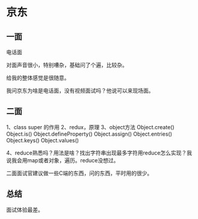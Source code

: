 # 京东

## 一面
电话面

对面声音很小，特别嘈杂，基础问了个遍，比较杂。

给我的整体感觉是很随意。

我问京东为啥是电话面，没有视频面试吗？他说可以来现场面。

## 二面
1、class super 的作用
2、redux，原理
3、object方法
Object.create()
Object.is()
Object.defineProperty()
Object.assign()
Object.entries()
Object.keys()
Object.values()

4、reduce熟悉吗？用法是啥？找出字符串出现最多字符用reduce怎么实现？我说我会用map或者对象，遍历。reduce没想过。

二面面试官建议做一些C端的东西，问的东西，平时用的很少。

## 总结

面试体验最差。
